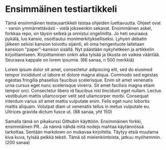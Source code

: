 # Ensimmäinen testiartikkeli #

Tämä ensimmäinen testausartikkeli testaa ohjeiden luettavuutta. Ohjeet ovat - varsin ymmärrettävästi - vielä jokseenkin sekavat. Ensimmäinen askel, forkkaa repo, on täysin selkeä ja onnistui ongelmitta. Jo heti seuraava pykälä, luo kansio, osoittautui monimerkitykselliseksi. Lyhyen debatin jälkeen selvisi kansion toivottu sijainti, eli oma hengentuote laitetaan kansioon "paper"-kansion sisällä. Nyt päästään nykyhetkeen ja artikkelin kirjoittamiseen. Kirjoittaminen onkin aika tylsää ja tikusta on vaikea vääntää. Seuraava kappale on lorem ipsumia. (66 sanaa, n 500 merkkiä)  

Lorem ipsum dolor sit amet, consectetur adipiscing elit, sed do eiusmod tempor incididunt ut labore et dolore magna aliqua. Commodo sed egestas egestas fringilla phasellus faucibus scelerisque. Enim sit amet venenatis urna cursus eget nunc scelerisque viverra. Sit amet facilisis magna etiam tempor orci. Consectetur libero id faucibus nisl tincidunt eget nullam. Lectus vestibulum mattis ullamcorper velit sed ullamcorper morbi. Consequat interdum varius sit amet mattis vulputate enim. Felis eget nunc lobortis mattis aliquam. Volutpat diam ut venenatis tellus in metus vulputate eu. Ultrices gravida dictum fusce ut. (88 sanaa, yht 150)  

Samalla tämä on pikakurssi Githubin käyttöön. Ensimmäinen forkki, ensimmäinen PR.. Ja nännä nähdä mitä nodejs mahtaa käytännössä tarkottaa. Sentään markdown on mukavaa kirjoitella. Täytyy etsiä muutama kiva kuva, tylsää pelkkä teksti. Tämä oli mielenkiintoista, jatkuu myöhemmin. (200 sanaa)
